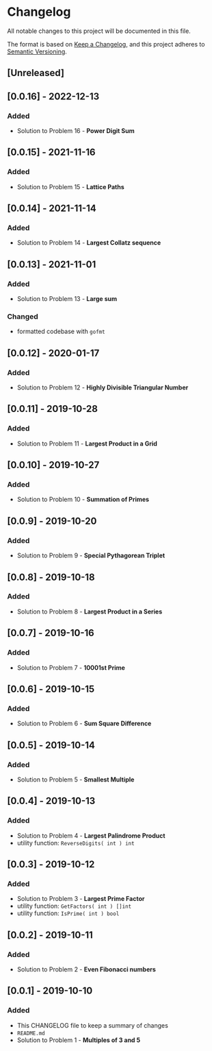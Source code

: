 # Changelog

All notable changes to this project will be documented in this file.

The format is based on [Keep a Changelog](https://keepachangelog.com/en/1.0.0/),
and this project adheres to [Semantic Versioning](https://semver.org/spec/v2.0.0.html).

## [Unreleased]

## [0.0.16] - 2022-12-13

### Added

- Solution to Problem 16 - **Power Digit Sum**

## [0.0.15] - 2021-11-16

### Added

- Solution to Problem 15 - **Lattice Paths**

## [0.0.14] - 2021-11-14

### Added

- Solution to Problem 14 - **Largest Collatz sequence**

## [0.0.13] - 2021-11-01

### Added

- Solution to Problem 13 - **Large sum**

### Changed

- formatted codebase with `gofmt`

## [0.0.12] - 2020-01-17

### Added

- Solution to Problem 12 - **Highly Divisible Triangular Number**

## [0.0.11] - 2019-10-28

### Added

- Solution to Problem 11 - **Largest Product in a Grid**

## [0.0.10] - 2019-10-27

### Added

- Solution to Problem 10 - **Summation of Primes**

## [0.0.9] - 2019-10-20

### Added

- Solution to Problem 9 - **Special Pythagorean Triplet**

## [0.0.8] - 2019-10-18

### Added

- Solution to Problem 8 - **Largest Product in a Series**

## [0.0.7] - 2019-10-16

### Added

- Solution to Problem 7 - **10001st Prime**

## [0.0.6] - 2019-10-15

### Added

- Solution to Problem 6 - **Sum Square Difference**

## [0.0.5] - 2019-10-14

### Added

- Solution to Problem 5 - **Smallest Multiple**

## [0.0.4] - 2019-10-13

### Added

- Solution to Problem 4 - **Largest Palindrome Product**
- utility function: `ReverseDigits( int ) int`

## [0.0.3] - 2019-10-12

### Added

- Solution to Problem 3 - **Largest Prime Factor**
- utility function: `GetFactors( int ) []int`
- utility function: `IsPrime( int ) bool`

## [0.0.2] - 2019-10-11

### Added

- Solution to Problem 2 - **Even Fibonacci numbers**

## [0.0.1] - 2019-10-10

### Added

- This CHANGELOG file to keep a summary of changes
- `README.md`
- Solution to Problem 1 - **Multiples of 3 and 5**
